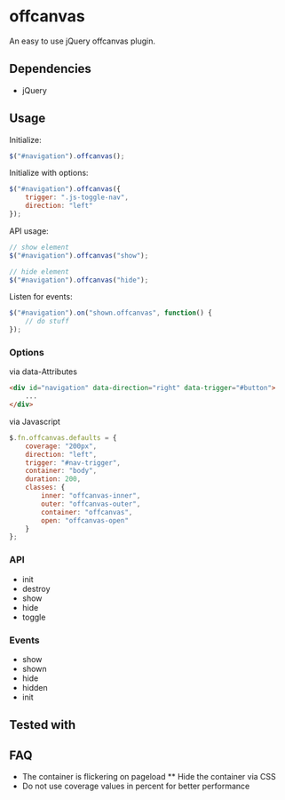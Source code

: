 # offcanvas
An easy to use jQuery offcanvas plugin.

## Dependencies

* jQuery

## Usage


Initialize:

```JavaScript
$("#navigation").offcanvas();
```

Initialize with options:

```JavaScript
$("#navigation").offcanvas({
    trigger: ".js-toggle-nav",
    direction: "left"
});
```

API usage:

```JavaScript
// show element
$("#navigation").offcanvas("show");

// hide element
$("#navigation").offcanvas("hide");
```

Listen for events:

```JavaScript
$("#navigation").on("shown.offcanvas", function() {
    // do stuff
});
```

### Options

via data-Attributes

```HTML
<div id="navigation" data-direction="right" data-trigger="#button">
    ...
</div>
```

via Javascript

```JavaScript
$.fn.offcanvas.defaults = {
    coverage: "200px",
    direction: "left",
    trigger: "#nav-trigger",
    container: "body",
    duration: 200,
    classes: {
        inner: "offcanvas-inner",
        outer: "offcanvas-outer",
        container: "offcanvas",
        open: "offcanvas-open"
    }
};
```

### API

* init
* destroy
* show
* hide
* toggle

### Events

* show
* shown
* hide
* hidden
* init

## Tested with

## FAQ
* The container is flickering on pageload
** Hide the container via CSS
* Do not use coverage values in percent for better performance
